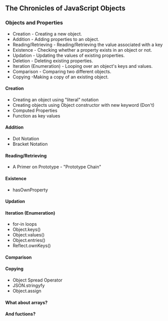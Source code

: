  ## The Chronicles of JavaScript Objects
### Objects and Properties
 - Creation - Creating a new object.
 - Addition - Adding properties to an object.
 - Reading/Retrieving - Reading/Retrieving the value associated with a key
 - Existence - Checking whether a property exists in an object or not.
 - Updation - Updating the values of existing properties.
 - Deletion - Deleting existing properties.
 - Iteration (Enumeration) - Looping over an object's keys and values.
 - Comparison - Comparing two different objects.
 - Copying -Making a copy of an existing object.
 
 #### Creation
  - Creating an object using "literal" notation
  - Creating objects using Object constructor with new keyword (Don't)
  - Computed Properties
  - Function as key values
 #### Addition
  - Dot Notation
  - Bracket Notation
 #### Reading/Retrieving
  - A Primer on Prototype - "Prototype Chain"
 #### Existence
  - hasOwnProperty
 #### Updation
 #### Iteration (Enumeration)
  - for-in loops
  - Object.keys()
  - Object.values()
  - Object.entries()
  - Reflect.ownKeys()
#### Comparison
#### Copying
 - Object Spread Operator
 - JSON.stringyfy
 - Object.assign
 
#### What about arrays?
#### And fuctions?

 
 
 
